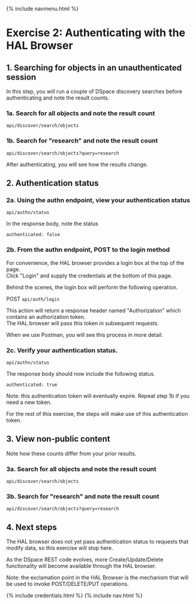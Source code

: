 {% include navmenu.html %}
# Exercise 2: Authenticating with the HAL Browser

## 1. Searching for objects in an unauthenticated session
In this step, you will run a couple of DSpace discovery searches before authenticating and note the result counts.

### 1a. Search for all objects and note the result count

`api/discover/search/objects`

### 1b. Search for "research" and note the result count

`api/discover/search/objects?query=research`

After authenticating, you will see how the results change.

## 2. Authentication status

### 2a. Using the authn endpoint, view your authentication status

`api/authn/status`

In the response body, note the status

    authenticated: false

### 2b. From the authn endpoint, POST to the login method
For convenience, the HAL browser provides a login box at the top of the page.  
Click "Login" and supply the credentials at the bottom of this page.

Behind the scenes, the login box will perform the following operation.

POST `api/auth/login`

This action will return a response header named "Authorization" which contains an authorization token.  
The HAL browser will pass this token in subsequent requests.

When we use Postman, you will see this process in more detail.

### 2c. Verify your authentication status.

`api/authn/status`

The response body should now include the following status.

    authenticated: true

Note: this authentication token will eventually expire.  Repeat step 1b if you need a new token.

For the rest of this exercise, the steps will make use of this authentication token.

## 3. View non-public content
Note how these counts differ from your prior results.

### 3a. Search for all objects and note the result count

`api/discover/search/objects`

### 3b. Search for "research" and note the result count

`api/discover/search/objects?query=research`

## 4. Next steps

The HAL browser does not yet pass authentication status to requests that modify data, so this exercise will stop here.

As the DSpace REST code evolves, more Create/Update/Delete functionality will become available through the HAL browser.

Note: the exclamation point in the HAL Browser is the mechanism that will be used to invoke POST/DELETE/PUT operations.


{% include credentials.html %}
{% include nav.html %}

